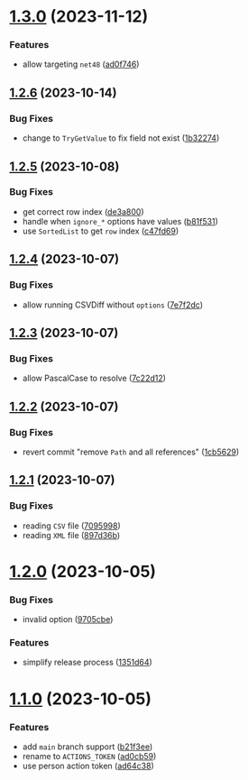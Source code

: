 # [1.3.0](https://github.com/WillemOpperman/csv-diff-dotnet/compare/v1.2.6...v1.3.0) (2023-11-12)


### Features

* allow targeting `net48` ([ad0f746](https://github.com/WillemOpperman/csv-diff-dotnet/commit/ad0f746bf9396ad790adc149b13a4bbb705b08f3))

## [1.2.6](https://github.com/WillemOpperman/csv-diff-dotnet/compare/v1.2.5...v1.2.6) (2023-10-14)


### Bug Fixes

* change to `TryGetValue` to fix field not exist ([1b32274](https://github.com/WillemOpperman/csv-diff-dotnet/commit/1b3227408dd2dfe9c0ceadf0811102cf00d1eddf))

## [1.2.5](https://github.com/WillemOpperman/csv-diff-dotnet/compare/v1.2.4...v1.2.5) (2023-10-08)


### Bug Fixes

* get correct row index ([de3a800](https://github.com/WillemOpperman/csv-diff-dotnet/commit/de3a800b5a21e74adb05441801b7a580c187b0f0))
* handle when `ignore_*` options have values ([b81f531](https://github.com/WillemOpperman/csv-diff-dotnet/commit/b81f5313ac436630a5d834b124bef4e0d0fde719))
* use `SortedList` to get `row` index ([c47fd69](https://github.com/WillemOpperman/csv-diff-dotnet/commit/c47fd690da7fb8300582cd858e5cb6b1c7def672))

## [1.2.4](https://github.com/WillemOpperman/csv-diff-dotnet/compare/v1.2.3...v1.2.4) (2023-10-07)


### Bug Fixes

* allow running CSVDiff without `options` ([7e7f2dc](https://github.com/WillemOpperman/csv-diff-dotnet/commit/7e7f2dcad5ff61e9bd7d10c14621544f32d5da8b))

## [1.2.3](https://github.com/WillemOpperman/csv-diff-dotnet/compare/v1.2.2...v1.2.3) (2023-10-07)


### Bug Fixes

* allow PascalCase to resolve ([7c22d12](https://github.com/WillemOpperman/csv-diff-dotnet/commit/7c22d121c649e0bffa6caee061debf2ca3e23aab))

## [1.2.2](https://github.com/WillemOpperman/csv-diff-dotnet/compare/v1.2.1...v1.2.2) (2023-10-07)


### Bug Fixes

* revert commit "remove `Path` and all references" ([1cb5629](https://github.com/WillemOpperman/csv-diff-dotnet/commit/1cb5629e7c119ab568a4374780a2218edabf1a9e))

## [1.2.1](https://github.com/WillemOpperman/csv-diff-dotnet/compare/v1.2.0...v1.2.1) (2023-10-07)


### Bug Fixes

* reading `CSV` file ([7095998](https://github.com/WillemOpperman/csv-diff-dotnet/commit/70959980f679f152c8281818af3e7ae9294efba4))
* reading `XML` file ([897d36b](https://github.com/WillemOpperman/csv-diff-dotnet/commit/897d36b2d22bc1cf389e34be9d1d480078550bb9))

# [1.2.0](https://github.com/WillemOpperman/csv-diff-dotnet/compare/v1.1.0...v1.2.0) (2023-10-05)


### Bug Fixes

* invalid option ([9705cbe](https://github.com/WillemOpperman/csv-diff-dotnet/commit/9705cbe6b65c7fd0ade2d3fe86cab4ac0d7f2219))


### Features

* simplify release process ([1351d64](https://github.com/WillemOpperman/csv-diff-dotnet/commit/1351d64899f08279054d5eef4181e75b92b0ba23))

# [1.1.0](https://github.com/WillemOpperman/csv-diff-dotnet/compare/v1.0.0...v1.1.0) (2023-10-05)


### Features

* add `main` branch support ([b21f3ee](https://github.com/WillemOpperman/csv-diff-dotnet/commit/b21f3ee4d15b658a0a5b1a9f2161fed65b370437))
* rename to `ACTIONS_TOKEN` ([ad0cb59](https://github.com/WillemOpperman/csv-diff-dotnet/commit/ad0cb598548ee654a10b54662e4eeb5ed7e6a86a))
* use person action token ([ad64c38](https://github.com/WillemOpperman/csv-diff-dotnet/commit/ad64c38890a5ce1bc2cf2e56d456c5289b4d071d))
